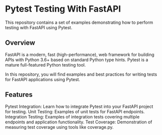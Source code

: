 
# Pytest Testing With FastAPI
This repository contains a set of examples demonstrating how to perform testing with FastAPI using Pytest.

## Overview
FastAPI is a modern, fast (high-performance), web framework for building APIs with Python 3.6+ based on standard Python type hints. Pytest is a mature full-featured Python testing tool.

In this repository, you will find examples and best practices for writing tests for FastAPI applications using Pytest.

## Features
Pytest Integration: Learn how to integrate Pytest into your FastAPI project for testing.
Unit Testing: Examples of unit tests for FastAPI endpoints.
Integration Testing: Examples of integration tests covering multiple endpoints and application functionality.
Test Coverage: Demonstration of measuring test coverage using tools like coverage.py.